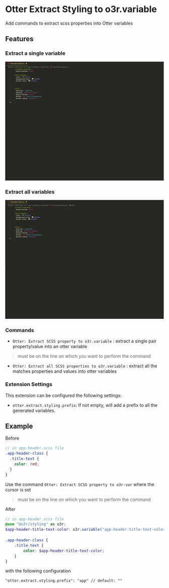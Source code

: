 # Otter Extract Styling to o3r.variable

Add commands to extract scss properties into Otter variables

## Features

### Extract a single variable

![](../../.attachments/dev-tools/vscode-extensions/gif/extract-to-o3r-var.gif)

### Extract all variables

![](../../.attachments/dev-tools/vscode-extensions/gif/extract-all-to-o3r-var.gif)

### Commands

- `Otter: Extract SCSS property to o3r.variable` : extract a single pair property/value into an otter variable

> must be on the line on which you want to perform the command

- `Otter: Extract all SCSS properties to o3r.variable` : extract all the matches properties and values into otter variables

### Extension Settings

This extension can be configured the following settings:

- `otter.extract.styling.prefix`: If not empty, will add a prefix to all the generated variables.

## Example

Before

```scss
// in app-header.scss file
.app-header-class {
  .title-text {
    color: red;
  }
}
```

Use the command `Otter: Extract SCSS property to o3r-var` where the cursor is set
> must be on the line on which you want to perform the command

After

```scss
// in app-header.scss file
@use "@o3r/styling" as o3r;
$app-header-title-text-color: o3r.variable("app-header-title-text-color", red);

.app-header-class {
    .title-text {
        color: $app-header-title-text-color;
    }
}
```

with the following configuration

```json5
"otter.extract.styling.prefix": "app" // default: ""
```
